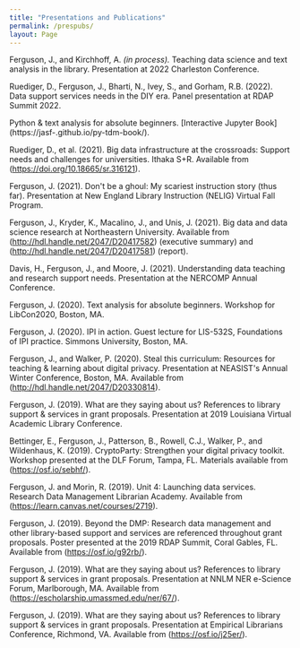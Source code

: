 ```yaml
---
title: "Presentations and Publications"
permalink: /prespubs/
layout: Page
---
```

Ferguson, J., and Kirchhoff, A. _(in process)._ Teaching data science and text analysis in the library. Presentation at 2022 Charleston Conference.

Ruediger, D., Ferguson, J., Bharti, N., Ivey, S., and Gorham, R.B. (2022).  Data support services needs in the DIY era. Panel presentation at RDAP Summit 2022.

Python & text analysis for absolute beginners. [Interactive Jupyter Book] (https://jasf-.github.io/py-tdm-book/).

Ruediger, D., et al. (2021). Big data infrastructure at the crossroads: Support needs and challenges for universities.  Ithaka S+R.  Available from (https://doi.org/10.18665/sr.316121).

Ferguson, J. (2021). Don't be a ghoul: My scariest instruction story (thus far). Presentation at New England Library Instruction (NELIG) Virtual Fall Program.

Ferguson, J., Kryder, K., Macalino, J., and Unis, J. (2021). Big data and data science research at Northeastern University. Available from (http://hdl.handle.net/2047/D20417582) (executive summary) and (http://hdl.handle.net/2047/D20417581) (report).

Davis, H., Ferguson, J., and Moore, J.  (2021).  Understanding data teaching and research support needs.  Presentation at the NERCOMP Annual Conference.

Ferguson, J. (2020). Text analysis for absolute beginners. Workshop for LibCon2020, Boston, MA.

Ferguson, J. (2020).  IPI in action.  Guest lecture for LIS-532S, Foundations of IPI practice.  Simmons University, Boston, MA.

Ferguson, J., and Walker, P.  (2020). Steal this curriculum: Resources for teaching & learning about digital privacy.  Presentation at NEASIST's Annual Winter Conference, Boston, MA.  Available from (http://hdl.handle.net/2047/D20330814). 

Ferguson, J.  (2019).  What are they saying about us?  References to library support & services in grant proposals.  Presentation at 2019 Louisiana Virtual Academic Library Conference.

Bettinger, E., Ferguson, J., Patterson, B., Rowell, C.J., Walker, P., and Wildenhaus, K.  (2019).  CryptoParty: Strengthen your digital privacy toolkit.  Workshop presented at the DLF Forum, Tampa, FL.  Materials available from (https://osf.io/sebhf/).

Ferguson, J. and Morin, R.  (2019). Unit 4: Launching data services.  Research Data Management Librarian Academy.  Available from (https://learn.canvas.net/courses/2719).

Ferguson, J.  (2019).  Beyond the DMP:  Research data management and other library-based support and services are referenced throughout grant proposals.  Poster presented at the 2019 RDAP Summit, Coral Gables, FL.  Available from (https://osf.io/g92rb/).

Ferguson, J.  (2019).  What are they saying about us?  References to library support & services in grant proposals.  Presentation at NNLM NER e-Science Forum, Marlborough, MA.  Available from (https://escholarship.umassmed.edu/ner/67/).

Ferguson, J.  (2019).  What are they saying about us?  References to library support & services in grant proposals.  Presentation at Empirical Librarians Conference, Richmond, VA.  Available from (https://osf.io/j25er/).
